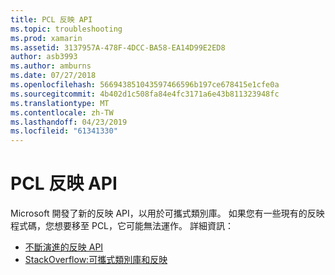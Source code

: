 ```yaml
---
title: PCL 反映 API
ms.topic: troubleshooting
ms.prod: xamarin
ms.assetid: 3137957A-478F-4DCC-BA58-EA14D99E2ED8
author: asb3993
ms.author: amburns
ms.date: 07/27/2018
ms.openlocfilehash: 566943851043597466596b197ce678415e1cfe0a
ms.sourcegitcommit: 4b402d1c508fa84e4fc3171a6e43b811323948fc
ms.translationtype: MT
ms.contentlocale: zh-TW
ms.lasthandoff: 04/23/2019
ms.locfileid: "61341330"
---
```

# <a name="pcl-reflection-api"></a>PCL 反映 API

Microsoft 開發了新的反映 API，以用於可攜式類別庫。 如果您有一些現有的反映程式碼，您想要移至 PCL，它可能無法運作。 詳細資訊：

- [不斷演進的反映 API](http://blogs.msdn.com/b/dotnet/archive/2012/08/28/evolving-the-reflection-api.aspx)
- [StackOverflow:可攜式類別庫和反映](https://stackoverflow.com/questions/14061291/portable-class-library-and-reflection)
